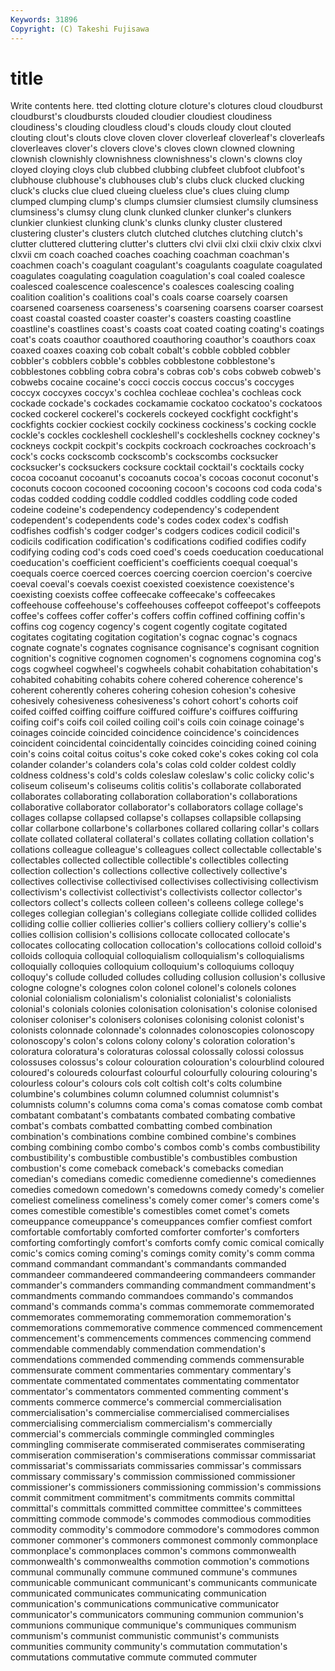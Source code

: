 ```yaml
---
Keywords: 31896 
Copyright: (C) Takeshi Fujisawa
---
```


# title

Write contents here.
tted clotting cloture cloture's clotures cloud cloudburst cloudburst's
cloudbursts clouded cloudier cloudiest cloudiness cloudiness's clouding cloudless cloud's clouds
cloudy clout clouted clouting clout's clouts clove cloven clover cloverleaf
cloverleaf's cloverleafs cloverleaves clover's clovers clove's cloves clown clowned clowning
clownish clownishly clownishness clownishness's clown's clowns cloy cloyed cloying cloys
club clubbed clubbing clubfeet clubfoot clubfoot's clubhouse clubhouse's clubhouses club's
clubs cluck clucked clucking cluck's clucks clue clued clueing clueless
clue's clues cluing clump clumped clumping clump's clumps clumsier clumsiest
clumsily clumsiness clumsiness's clumsy clung clunk clunked clunker clunker's clunkers
clunkier clunkiest clunking clunk's clunks clunky cluster clustered clustering cluster's
clusters clutch clutched clutches clutching clutch's clutter cluttered cluttering clutter's
clutters clvi clvii clxi clxii clxiv clxix clxvi clxvii cm
coach coached coaches coaching coachman coachman's coachmen coach's coagulant coagulant's
coagulants coagulate coagulated coagulates coagulating coagulation coagulation's coal coaled coalesce
coalesced coalescence coalescence's coalesces coalescing coaling coalition coalition's coalitions coal's
coals coarse coarsely coarsen coarsened coarseness coarseness's coarsening coarsens coarser
coarsest coast coastal coasted coaster coaster's coasters coasting coastline coastline's
coastlines coast's coasts coat coated coating coating's coatings coat's coats
coauthor coauthored coauthoring coauthor's coauthors coax coaxed coaxes coaxing cob
cobalt cobalt's cobble cobbled cobbler cobbler's cobblers cobble's cobbles cobblestone
cobblestone's cobblestones cobbling cobra cobra's cobras cob's cobs cobweb cobweb's
cobwebs cocaine cocaine's cocci coccis coccus coccus's coccyges coccyx coccyxes
coccyx's cochlea cochleae cochlea's cochleas cock cockade cockade's cockades cockamamie
cockatoo cockatoo's cockatoos cocked cockerel cockerel's cockerels cockeyed cockfight cockfight's
cockfights cockier cockiest cockily cockiness cockiness's cocking cockle cockle's cockles
cockleshell cockleshell's cockleshells cockney cockney's cockneys cockpit cockpit's cockpits cockroach
cockroaches cockroach's cock's cocks cockscomb cockscomb's cockscombs cocksucker cocksucker's cocksuckers
cocksure cocktail cocktail's cocktails cocky cocoa cocoanut cocoanut's cocoanuts cocoa's
cocoas coconut coconut's coconuts cocoon cocooned cocooning cocoon's cocoons cod
coda coda's codas codded codding coddle coddled coddles coddling code
coded codeine codeine's codependency codependency's codependent codependent's codependents code's codes
codex codex's codfish codfishes codfish's codger codger's codgers codices codicil
codicil's codicils codification codification's codifications codified codifies codify codifying coding
cod's cods coed coed's coeds coeducation coeducational coeducation's coefficient coefficient's
coefficients coequal coequal's coequals coerce coerced coerces coercing coercion coercion's
coercive coeval coeval's coevals coexist coexisted coexistence coexistence's coexisting coexists
coffee coffeecake coffeecake's coffeecakes coffeehouse coffeehouse's coffeehouses coffeepot coffeepot's coffeepots
coffee's coffees coffer coffer's coffers coffin coffined coffining coffin's coffins
cog cogency cogency's cogent cogently cogitate cogitated cogitates cogitating cogitation
cogitation's cognac cognac's cognacs cognate cognate's cognates cognisance cognisance's cognisant
cognition cognition's cognitive cognomen cognomen's cognomens cognomina cog's cogs cogwheel
cogwheel's cogwheels cohabit cohabitation cohabitation's cohabited cohabiting cohabits cohere cohered
coherence coherence's coherent coherently coheres cohering cohesion cohesion's cohesive cohesively
cohesiveness cohesiveness's cohort cohort's cohorts coif coifed coiffed coiffing coiffure
coiffured coiffure's coiffures coiffuring coifing coif's coifs coil coiled coiling
coil's coils coin coinage coinage's coinages coincide coincided coincidence coincidence's
coincidences coincident coincidental coincidentally coincides coinciding coined coining coin's coins
coital coitus coitus's coke coked coke's cokes coking col cola
colander colander's colanders cola's colas cold colder coldest coldly coldness
coldness's cold's colds coleslaw coleslaw's colic colicky colic's coliseum coliseum's
coliseums colitis colitis's collaborate collaborated collaborates collaborating collaboration collaboration's collaborations
collaborative collaborator collaborator's collaborators collage collage's collages collapse collapsed collapse's
collapses collapsible collapsing collar collarbone collarbone's collarbones collared collaring collar's
collars collate collated collateral collateral's collates collating collation collation's collations
colleague colleague's colleagues collect collectable collectable's collectables collected collectible collectible's
collectibles collecting collection collection's collections collective collectively collective's collectives collectivise
collectivised collectivises collectivising collectivism collectivism's collectivist collectivist's collectivists collector collector's
collectors collect's collects colleen colleen's colleens college college's colleges collegian
collegian's collegians collegiate collide collided collides colliding collie collier collieries
collier's colliers colliery colliery's collie's collies collision collision's collisions collocate
collocated collocate's collocates collocating collocation collocation's collocations colloid colloid's colloids
colloquia colloquial colloquialism colloquialism's colloquialisms colloquially colloquies colloquium colloquium's colloquiums
colloquy colloquy's collude colluded colludes colluding collusion collusion's collusive cologne
cologne's colognes colon colonel colonel's colonels colones colonial colonialism colonialism's
colonialist colonialist's colonialists colonial's colonials colonies colonisation colonisation's colonise colonised
coloniser coloniser's colonisers colonises colonising colonist colonist's colonists colonnade colonnade's
colonnades colonoscopies colonoscopy colonoscopy's colon's colons colony colony's coloration coloration's
coloratura coloratura's coloraturas colossal colossally colossi colossus colossuses colossus's colour
colouration colouration's colourblind coloured coloured's coloureds colourfast colourful colourfully colouring
colouring's colourless colour's colours cols colt coltish colt's colts columbine
columbine's columbines column columned columnist columnist's columnists column's columns coma
coma's comas comatose comb combat combatant combatant's combatants combated combating
combative combat's combats combatted combatting combed combination combination's combinations combine
combined combine's combines combing combining combo combo's combos comb's combs
combustibility combustibility's combustible combustible's combustibles combustion combustion's come comeback comeback's
comebacks comedian comedian's comedians comedic comedienne comedienne's comediennes comedies comedown
comedown's comedowns comedy comedy's comelier comeliest comeliness comeliness's comely comer
comer's comers come's comes comestible comestible's comestibles comet comet's comets
comeuppance comeuppance's comeuppances comfier comfiest comfort comfortable comfortably comforted comforter
comforter's comforters comforting comfortingly comfort's comforts comfy comic comical comically
comic's comics coming coming's comings comity comity's comm comma command
commandant commandant's commandants commanded commandeer commandeered commandeering commandeers commander commander's
commanders commanding commandment commandment's commandments commando commandoes commando's commandos command's
commands comma's commas commemorate commemorated commemorates commemorating commemoration commemoration's commemorations
commemorative commence commenced commencement commencement's commencements commences commencing commend commendable
commendably commendation commendation's commendations commended commending commends commensurable commensurate comment
commentaries commentary commentary's commentate commentated commentates commentating commentator commentator's commentators
commented commenting comment's comments commerce commerce's commercial commercialisation commercialisation's commercialise
commercialised commercialises commercialising commercialism commercialism's commercially commercial's commercials commingle commingled
commingles commingling commiserate commiserated commiserates commiserating commiseration commiseration's commiserations commissar
commissariat commissariat's commissariats commissaries commissar's commissars commissary commissary's commission commissioned
commissioner commissioner's commissioners commissioning commission's commissions commit commitment commitment's commitments
commits committal committal's committals committed committee committee's committees committing commode
commode's commodes commodious commodities commodity commodity's commodore commodore's commodores common
commoner commoner's commoners commonest commonly commonplace commonplace's commonplaces common's commons
commonwealth commonwealth's commonwealths commotion commotion's commotions communal communally commune communed
commune's communes communicable communicant communicant's communicants communicate communicated communicates communicating
communication communication's communications communicative communicator communicator's communicators communing communion communion's
communions communique communique's communiques communism communism's communist communistic communist's communists
communities community community's commutation commutation's commutations commutative commute commuted commuter
